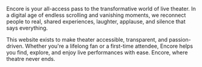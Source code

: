 Encore is your all-access pass to the transformative world of live theater. 
In a digital age of endless scrolling and vanishing moments, we reconnect people to real, shared experiences, laughter, applause, and silence that says everything.

This website exists to make theater accessible, transparent, and passion-driven. 
Whether you're a lifelong fan or a first-time attendee, Encore helps you find, explore, and enjoy live performances with ease.
Encore, where theatre never ends.

